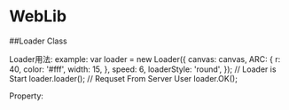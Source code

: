# WebLib

##Loader Class 

Loader用法: 
example:
var loader = new 	Loader({
	   canvas: canvas,
		 ARC: { r: 40, color: '#fff',  width: 15, },
		 speed: 6,
		 loaderStyle: 'round',
});
// Loader is Start
loader.loader();
// Requset From Server User
loader.OK();

Property:



